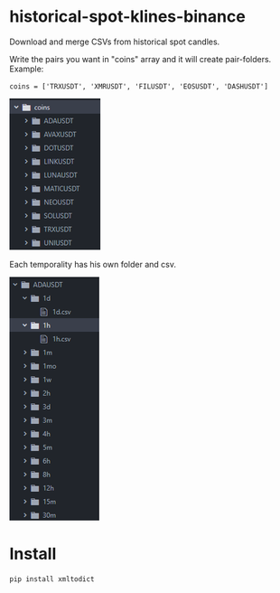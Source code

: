 # historical-spot-klines-binance
Download and merge CSVs from historical spot candles.

Write the pairs you want in "coins" array and it will create pair-folders.
Example:

    coins = ['TRXUSDT', 'XMRUSDT', 'FILUSDT', 'EOSUSDT', 'DASHUSDT']
    
![alt text](https://github.com/JBUinfo/historical-spot-klines-binance/blob/main/Images/CoinsFolder.png?raw=true)

Each temporality has his own folder and csv.

![alt text](https://github.com/JBUinfo/historical-spot-klines-binance/blob/main/Images/TempFolders.png?raw=true)


# Install
    pip install xmltodict
    
